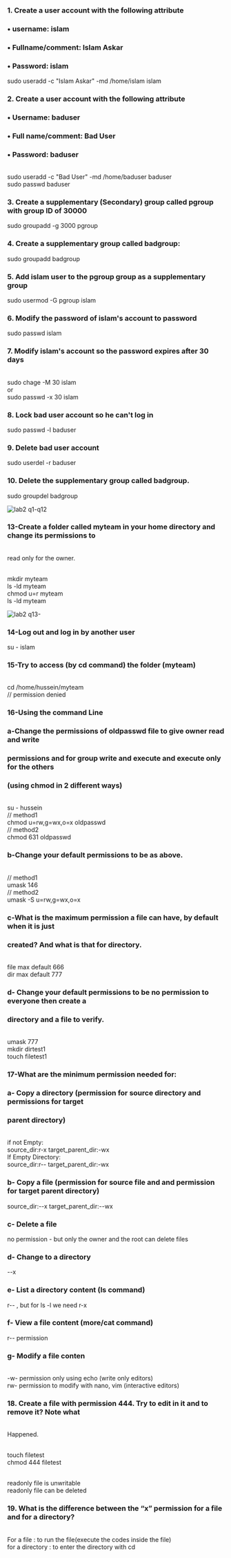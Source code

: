 ### 1. Create a user account with the following attribute
### • username: islam
### • Fullname/comment: Islam Askar
### • Password: islam

sudo useradd -c "Islam Askar" -md /home/islam islam

### 2. Create a user account with the following attribute
### • Username: baduser
### • Full name/comment: Bad User
### • Password: baduser

<br> sudo useradd -c "Bad User" -md /home/baduser baduser
<br> sudo passwd baduser

### 3. Create a supplementary (Secondary) group called pgroup with group ID of 30000

sudo groupadd -g 3000 pgroup

### 4. Create a supplementary group called badgroup:

sudo groupadd badgroup

### 5. Add islam user to the pgroup group as a supplementary group

sudo usermod -G pgroup islam

### 6. Modify the password of islam's account to password

sudo passwd islam

### 7. Modify islam's account so the password expires after 30 days

<br> sudo chage -M 30 islam
<br> or
<br> sudo passwd -x 30 islam

### 8. Lock bad user account so he can't log in

sudo passwd -l baduser

### 9. Delete bad user account

sudo userdel -r baduser

### 10. Delete the supplementary group called badgroup.

sudo groupdel badgroup

![lab2 q1-q12](https://github.com/hussein-elmlah/ITI-Labs-Hussein-Eid/assets/147069168/22abd11f-3fea-4fd4-a27f-13b82893799e)

### 13-Create a folder called myteam in your home directory and change its permissions to
<br> read only for the owner.

<br> mkdir myteam
<br> ls -ld myteam
<br> chmod u=r myteam
<br> ls -ld myteam

![lab2 q13-](https://github.com/hussein-elmlah/ITI-Labs-Hussein-Eid/assets/147069168/2dea3b23-f51e-4a8c-b12d-a2bf5199da7b)


### 14-Log out and log in by another user

su - islam

### 15-Try to access (by cd command) the folder (myteam)
<br> cd /home/hussein/myteam
<br> //  permission denied

### 16-Using the command Line
### a-Change the permissions of oldpasswd file to give owner read and write
### permissions and for group write and execute and execute only for the others
### (using chmod in 2 different ways)

<br> su - hussein
<br> // method1
<br> chmod u=rw,g=wx,o=x oldpasswd
<br> // method2
<br> chmod 631 oldpasswd

### b-Change your default permissions to be as above.

<br> // method1
<br> umask 146
<br> // method2
<br> umask -S u=rw,g=wx,o=x 

### c-What is the maximum permission a file can have, by default when it is just
### created? And what is that for directory.

<br> file max default 666
<br> dir max default 777

### d- Change your default permissions to be no permission to everyone then create a
### directory and a file to verify.

<br> umask 777
<br> mkdir dirtest1
<br> touch filetest1

### 17-What are the minimum permission needed for:
### a- Copy a directory (permission for source directory and permissions for target
### parent directory)

<br> if not Empty:
<br> source_dir:r-x    target_parent_dir:-wx
<br> If Empty Directory: 
<br> source_dir:r--    target_parent_dir:-wx

### b- Copy a file (permission for source file and and permission for target parent directory)

source_dir:--x    target_parent_dir:--wx

### c- Delete a file

no permission - but only the owner and the root can delete files

### d- Change to a directory

--x

### e- List a directory content (ls command)

r--  , but for ls -l we need r-x

### f- View a file content (more/cat command)

r-- permission

### g- Modify a file conten

<br> -w- permission only using echo (write only editors)
<br> rw- permission to modify with nano, vim (interactive editors)

### 18. Create a file with permission 444. Try to edit in it and to remove it? Note what
<br> Happened.

<br> touch filetest
<br> chmod 444 filetest

<br> readonly file is unwritable
<br> readonly file can be deleted

### 19. What is the difference between the “x” permission for a file and for a directory?

<br> For a file : to run the file(execute the codes inside the file)
<br> for a directory : to enter the directory with cd

